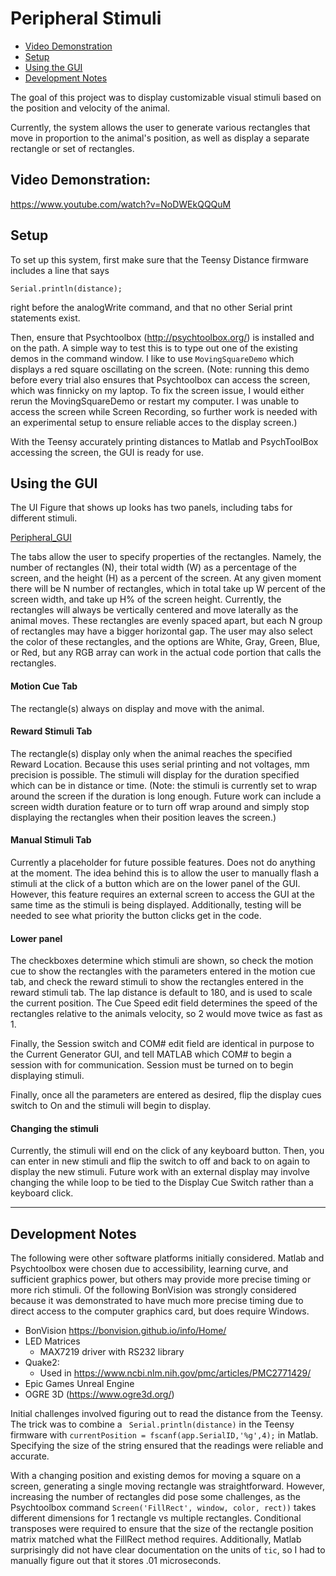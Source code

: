 # Peripheral Stimuli

* [Video Demonstration](#video-demonstration)
* [Setup](#setup)
* [Using the GUI](#using-the-gui)
* [Development Notes](#development-notes)

The goal of this project was to display customizable visual stimuli based on the position and velocity of the animal.

Currently, the system allows the user to generate various rectangles that move in proportion to the animal's position, as well as display a separate rectangle or set of rectangles.


## Video Demonstration:
https://www.youtube.com/watch?v=NoDWEkQQQuM


## Setup

To set up this system, first make sure that the Teensy Distance firmware includes a line that says

```
Serial.println(distance);
```
right before the analogWrite command, and that no other Serial print statements exist.


Then, ensure that Psychtoolbox (http://psychtoolbox.org/) is installed and on the path. A simple way to test this is to type out one of the existing demos in the command window. I like to use ```MovingSquareDemo``` which displays a red square oscillating on the screen. (Note: running this demo before every trial also ensures that Psychtoolbox can access the screen, which was finnicky on my laptop. To fix the screen issue, I would either rerun the MovingSquareDemo or restart my computer. I was unable to access the screen while Screen Recording, so further work is needed with an experimental setup to ensure reliable acces to the display screen.)

With the Teensy accurately printing distances to Matlab and PsychToolBox accessing the screen, the GUI is ready for use.

## Using the GUI

The UI Figure that shows up looks has two panels, including tabs for different stimuli.

[Peripheral_GUI](Peripheral_GUI.png)

The tabs allow the user to specify properties of the rectangles. Namely, the number of rectangles (N), their total width (W) as a percentage of the screen, and the height (H) as a percent of the screen. At any given moment there will be N number of rectangles, which in total take up W percent of the screen width, and take up H% of the screen height. Currently, the rectangles will always be vertically centered and move laterally as the animal moves. These rectangles are evenly spaced apart, but each N group of rectangles may have a bigger horizontal gap. The user may also select the color of these rectangles, and the options are White, Gray, Green, Blue, or Red, but any RGB array can work in the actual code portion that calls the rectangles.

#### Motion Cue Tab
The rectangle(s) always on display and move with the animal.

#### Reward Stimuli Tab
The rectangle(s) display only when the animal reaches the specified Reward Location. Because this uses serial printing and not voltages, mm precision is possible. The stimuli will display for the duration specified which can be in distance or time. (Note: the stimuli is currently set to wrap around the screen if the duration is long enough. Future work can include a screen width duration feature or to turn off wrap around and simply stop displaying the rectangles when their position leaves the screen.)

#### Manual Stimuli Tab

Currently a placeholder for future possible features. Does not do anything at the moment. The idea behind this is to allow the user to manually flash a stimuli at the click of a button which are on the lower panel of the GUI. However, this feature requires an external screen to access the GUI at the same time as the stimuli is being displayed. Additionally, testing will be needed to see what priority the button clicks get in the code.

#### Lower panel

The checkboxes determine which stimuli are shown, so check the motion cue to show the rectangles with the parameters entered in the motion cue tab, and check the reward stimuli to show the rectangles entered in the reward stimuli tab. The lap distance is default to 180, and is used to scale the current position. The Cue Speed edit field determines the speed of the rectangles relative to the animals velocity, so 2 would move twice as fast as 1.

Finally, the Session switch and COM# edit field are identical in purpose to the Current Generator GUI, and tell MATLAB which COM# to begin a session with for communication. Session must be turned on to begin displaying stimuli.

Finally, once all the parameters are entered as desired, flip the display cues switch to On and the stimuli will begin to display.

#### Changing the stimuli

Currently, the stimuli will end on the click of any keyboard button. Then, you can enter in new stimuli and flip the switch to off and back to on again to display the new stimuli. Future work with an external display may involve changing the while loop to be tied to the Display Cue Switch rather than a keyboard click.


<hr/>

## Development Notes

The following were other software platforms initially considered. Matlab and Psychtoolbox were chosen due to accessibility, learning curve, and sufficient graphics power, but others may provide more precise timing or more rich stimuli. Of the following BonVision was strongly considered because it was demonstrated to have much more precise timing due to direct access to the computer graphics card, but does require Windows.

* BonVision https://bonvision.github.io/info/Home/ 
* LED Matrices
  * MAX7219 driver with RS232 library
* Quake2:
  * Used in https://www.ncbi.nlm.nih.gov/pmc/articles/PMC2771429/
* Epic Games Unreal Engine
* OGRE 3D (https://www.ogre3d.org/)


Initial challenges involved figuring out to read the distance from the Teensy. The trick was to combine a ``` Serial.println(distance)```  in the Teensy firmware with ``` currentPosition = fscanf(app.SerialID,'%g',4); ```
in Matlab. Specifying the size of the string ensured that the readings were reliable and accurate.

With a changing position and existing demos for moving a square on a screen, generating a single moving rectangle was straightforward. However, increasing the number of rectangles did pose some challenges, as the Psychtoolbox command ```Screen('FillRect', window, color, rect))``` takes different dimensions for 1 rectangle vs multiple rectangles. Conditional transposes were required to ensure that the size of the rectangle position matrix matched what the FillRect method requires. Additionally, Matlab surprisingly did not have clear documentation on the units of ```tic```, so I had to manually figure out that it stores .01 microseconds.
                                                        



